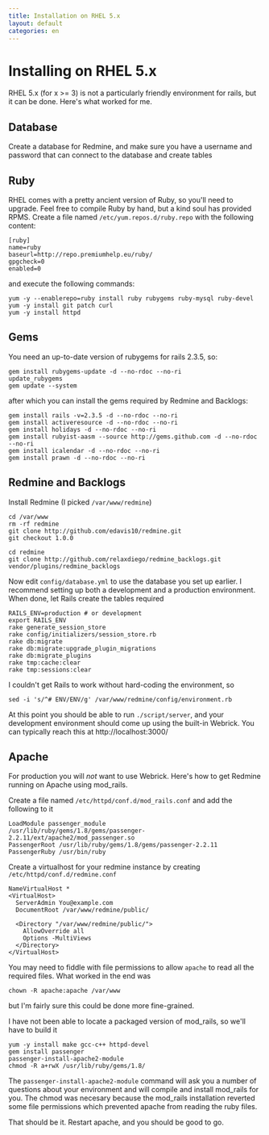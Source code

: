 ```yaml
---
title: Installation on RHEL 5.x
layout: default
categories: en
---
```


# Installing on RHEL 5.x

RHEL 5.x (for x >= 3) is not a particularly friendly environment for
rails, but it can be done. Here's what worked for me.

## Database

Create a database for Redmine, and make sure you have a username and
password that can connect to the database and create tables

## Ruby

RHEL comes with a pretty ancient version of Ruby, so you'll need to
upgrade. Feel free to compile Ruby by hand, but a kind soul has
provided RPMS. Create a file named `/etc/yum.repos.d/ruby.repo` with
the following content:

    [ruby]
    name=ruby
    baseurl=http://repo.premiumhelp.eu/ruby/
    gpgcheck=0
    enabled=0

and execute the following commands:

    yum -y --enablerepo=ruby install ruby rubygems ruby-mysql ruby-devel
    yum -y install git patch curl
    yum -y install httpd

## Gems

You need an up-to-date version of rubygems for rails 2.3.5, so:

    gem install rubygems-update -d --no-rdoc --no-ri
    update_rubygems
    gem update --system

after which you can install the gems required by Redmine and Backlogs:

    gem install rails -v=2.3.5 -d --no-rdoc --no-ri
    gem install activeresource -d --no-rdoc --no-ri
    gem install holidays -d --no-rdoc --no-ri
    gem install rubyist-aasm --source http://gems.github.com -d --no-rdoc --no-ri
    gem install icalendar -d --no-rdoc --no-ri
    gem install prawn -d --no-rdoc --no-ri

## Redmine and Backlogs

Install Redmine (I picked `/var/www/redmine`)

    cd /var/www
    rm -rf redmine
    git clone http://github.com/edavis10/redmine.git
    git checkout 1.0.0
    
    cd redmine
    git clone http://github.com/relaxdiego/redmine_backlogs.git vendor/plugins/redmine_backlogs

Now edit `config/database.yml` to use the database you set up earlier.
I recommend setting up both a development and a production
environment. When done, let Rails create the tables required

    RAILS_ENV=production # or development
    export RAILS_ENV
    rake generate_session_store
    rake config/initializers/session_store.rb
    rake db:migrate
    rake db:migrate:upgrade_plugin_migrations
    rake db:migrate_plugins
    rake tmp:cache:clear
    rake tmp:sessions:clear

I couldn't get Rails to work without hard-coding the environment, so

    sed -i 's/^# ENV/ENV/g' /var/www/redmine/config/environment.rb

At this point you should be able to run `./script/server`, and your
development environment should come up using the built-in Webrick. You can typically reach this
at http://localhost:3000/

## Apache

For production you will _not_ want to use Webrick. Here's how to get
Redmine running on Apache using mod_rails.

Create a file named `/etc/httpd/conf.d/mod_rails.conf` and add the
following to it

    LoadModule passenger_module
    /usr/lib/ruby/gems/1.8/gems/passenger-2.2.11/ext/apache2/mod_passenger.so
    PassengerRoot /usr/lib/ruby/gems/1.8/gems/passenger-2.2.11
    PassengerRuby /usr/bin/ruby

Create a virtualhost for your redmine instance by creating
`/etc/httpd/conf.d/redmine.conf`

    NameVirtualHost *
    <VirtualHost>
      ServerAdmin You@example.com
      DocumentRoot /var/www/redmine/public/

      <Directory "/var/www/redmine/public/">
        AllowOverride all
        Options -MultiViews
      </Directory>
    </VirtualHost>

You may need to fiddle with file permissions to allow `apache` to read
all the required files. What worked in the end was

    chown -R apache:apache /var/www

but I'm fairly sure this could be done more fine-grained.

I have not been able to locate a packaged version of mod_rails, so
we'll have to build it

    yum -y install make gcc-c++ httpd-devel
    gem install passenger
    passenger-install-apache2-module
    chmod -R a+rwX /usr/lib/ruby/gems/1.8/

The `passenger-install-apache2-module` command will ask you a number of questions about your
environment and will compile and install mod_rails for you. The chmod
was necesary because the mod_rails installation reverted some file
permissions which prevented apache from reading the ruby files.

That should be it. Restart apache, and you should be good to go.
